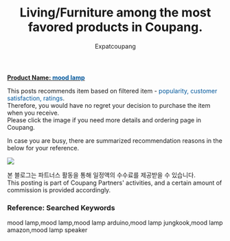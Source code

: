 ﻿---
layout: post
title:  "Living/Furniture among the most favored products in Coupang."
author: Expatcoupang
categories: [ Living ]
tags: [mood lamp,mood lamp,mood lamp arduino,mood lamp jungkook,mood lamp amazon,mood lamp speaker]
image: https://thumbnail9.coupangcdn.com/thumbnails/remote/492x492ex/image/retail/images/78233876369878-df4c652a-8be2-4f6d-b5c2-2c56be425067.jpg 
---

<a href="https://link.coupang.com/a/lTUOv"><b>Product Name: <font color='#01579B'>mood lamp</font></b></a>

This posts recommends item based on filtered item - <font color='#01579B'>popularity, customer satisfaction, ratings</font>.<br>
Therefore, you would have no regret your decision to purchase the item when you receive.<br>
Please click the image if you need more details and ordering page in Coupang. 

In case you are busy, there are summarized recommendation reasons in the below for your reference. 

<a href="https://link.coupang.com/a/lTUOv"><img src="https://thumbnail9.coupangcdn.com/thumbnails/remote/q89/image/retail/images/79558332227597-d9463ba2-bd07-47cd-8f59-dd2a77596208.png"></a> 

본 블로그는 파트너스 활동을 통해 일정액의 수수료를 제공받을 수 있습니다.<br>
This posting is part of Coupang Partners' activities, and a certain amount of commission is provided accordingly.

### Reference: Searched Keywords  
mood lamp,mood lamp,mood lamp arduino,mood lamp jungkook,mood lamp amazon,mood lamp speaker